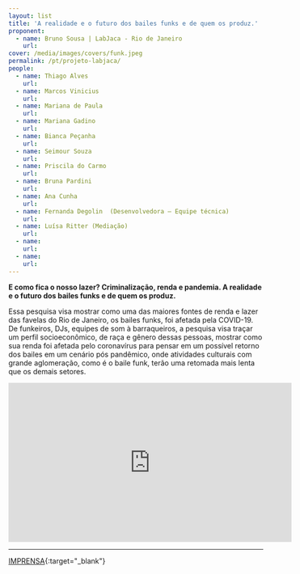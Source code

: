 ```yaml
---
layout: list
title: 'A realidade e o futuro dos bailes funks e de quem os produz.'
proponent:
  - name: Bruno Sousa | LabJaca - Rio de Janeiro
    url: 
cover: /media/images/covers/funk.jpeg
permalink: /pt/projeto-labjaca/
people:
  - name: Thiago Alves
    url: 
  - name: Marcos Vinicius
    url: 
  - name: Mariana de Paula
    url: 
  - name: Mariana Gadino
    url: 
  - name: Bianca Peçanha
    url: 
  - name: Seimour Souza
    url: 
  - name: Priscila do Carmo
    url: 
  - name: Bruna Pardini
    url: 
  - name: Ana Cunha
    url: 
  - name: Fernanda Degolin  (Desenvolvedora – Equipe técnica)
    url: 
  - name: Luísa Ritter (Mediação)
    url: 
  - name: 
    url: 
  - name: 
    url: 
---
```


**E como fica o nosso lazer? Criminalização, renda e pandemia. A realidade e o futuro dos bailes funks e de quem os produz.**


Essa pesquisa visa mostrar como uma das maiores fontes de renda e lazer das favelas do Rio de Janeiro, os bailes funks, foi afetada pela COVID-19. De funkeiros, DJs, equipes de som à barraqueiros, a pesquisa visa traçar um perfil socioeconômico, de raça e gênero dessas pessoas, mostrar como sua renda foi afetada pelo coronavírus para pensar em um possível retorno dos bailes em um cenário pós pandêmico, onde atividades culturais com grande aglomeração, como é o baile funk, terão uma retomada mais lenta que os demais setores.
  
<div class="video-wrapper video-wrapper-16x9">
<iframe width="560" height="315" src="https://www.youtube.com/embed/ttBaJJibHL8" frameborder="0" allow="accelerometer; autoplay; encrypted-media; gyroscope; picture-in-picture" allowfullscreen></iframe></div>



--- 

[IMPRENSA](/2ed/pt/imprensa/funk){:target="_blank"}